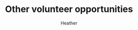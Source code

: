 ---
layout: post
title: Other volunteer opportunities
author: Heather
section: support-the-library
categories: [support-the-library, heather]
audience: ""
keywords: ""
goals: ""
actions: ""
---
